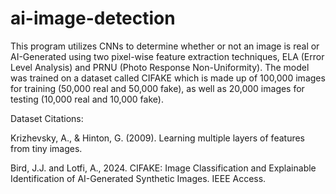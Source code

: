 # ai-image-detection

This program utilizes CNNs to determine whether or not an image is real or AI-Generated using two pixel-wise feature extraction techniques, ELA (Error Level Analysis) and PRNU (Photo Response Non-Uniformity). The model was trained on a dataset called CIFAKE which is made up of 100,000 images for training (50,000 real and 50,000 fake), as well as 20,000 images for testing (10,000 real and 10,000 fake). 

Dataset Citations:

Krizhevsky, A., & Hinton, G. (2009). Learning multiple layers of features from tiny images.

Bird, J.J. and Lotfi, A., 2024. CIFAKE: Image Classification and Explainable Identification of AI-Generated Synthetic Images. IEEE Access.
